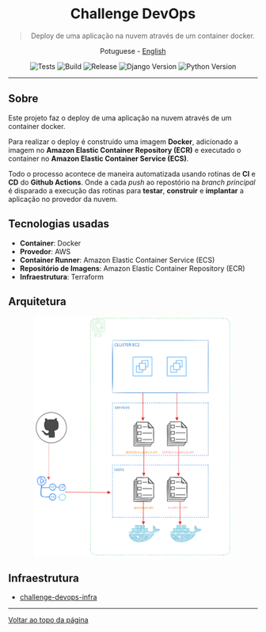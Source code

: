 <a id="top"></a>
<div align="center">

  # Challenge DevOps

  > Deploy de uma aplicação na nuvem através de um container docker.

  <a>Potuguese</a> -
  <a href="./README_en.md">English</a>

</div>

<div align="center" >

  ![Tests](https://img.shields.io/github/actions/workflow/status/jeff-pedro/challenge-devops-app/deployment.yml?branch=main&style=flat-square&label=test)
  ![Build](https://img.shields.io/github/actions/workflow/status/jeff-pedro/challenge-devops-app/ecs.yml?branch=main&style=flat-square)
  ![Release](https://img.shields.io/github/v/release/jeff-pedro/challenge-devops-app?display_name=tag&include_prereleases&style=flat-square)
  ![Django Version](https://img.shields.io/badge/Django-3.1.5-blueviolet?style=flat-square&logo=django)
  ![Python Version](https://img.shields.io/pypi/pyversions/Django?style=flat-square&logo=python&color=orange)
 
</div>

---

## Sobre
Este projeto faz o deploy de uma aplicação na nuvem através de um container docker.

Para realizar o deploy é construído uma imagem **Docker**, adicionado a imagem no **Amazon Elastic Container Repository (ECR)** e executado o container no **Amazon Elastic Container Service (ECS)**. 

Todo o processo acontece de maneira automatizada usando rotinas de **CI** e **CD** do **Github Actions**. Onde a cada _push_ ao repostório na _branch principal_ é disparado a execução das rotinas para **testar**, **construir** e **implantar** a aplicação no provedor da nuvem.


## Tecnologias usadas
- **Container**: Docker
- **Provedor**: AWS
- **Container Runner**: Amazon Elastic Container Service (ECS)
- **Repositório de Imagens**: Amazon Elastic Container Repository (ECR)
- **Infraestrutura**: Terraform


## Arquitetura
<div align="center" >

  <img src="/docs/img/architecture.svg"  alt="imagem da arquitetura da solução" width="400" align="center"/>

</div>

## Infraestrutura
- [challenge-devops-infra](https://github.com/jeff-pedro/challenge-devops-infra)


---
[Voltar ao topo da página](#top)
